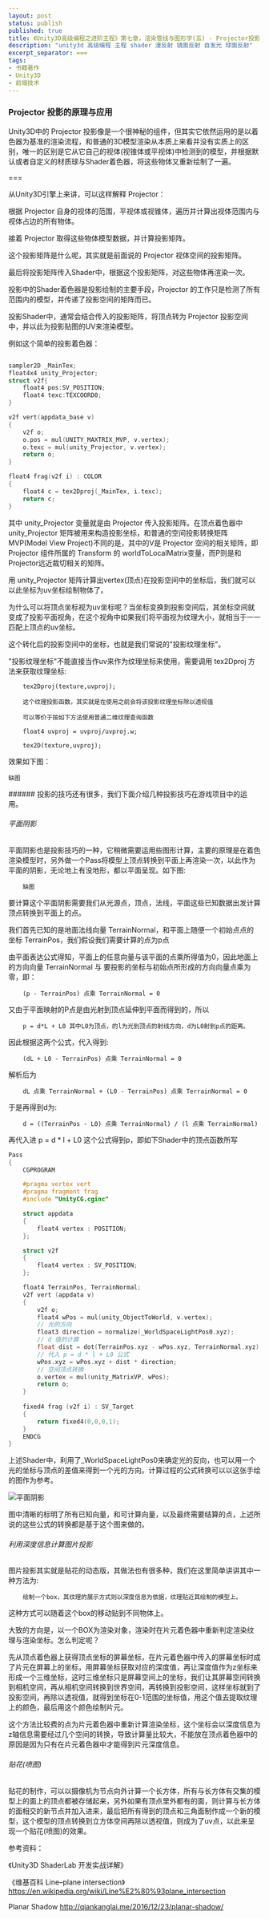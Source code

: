 ```yaml
---
layout: post
status: publish
published: true
title: 《Unity3D高级编程之进阶主程》第七章，渲染管线与图形学(五) - Projector投影原理
description: "unity3d 高级编程 主程 shader 漫反射 镜面反射 自发光 球面反射"
excerpt_separator: ===
tags:
- 书籍著作
- Unity3D
- 前端技术
---
```


### Projector 投影的原理与应用

Unity3D中的 Projector 投影像是一个很神秘的组件，但其实它依然运用的是以着色器为基准的渲染流程，和普通的3D模型渲染从本质上来看并没有实质上的区别，唯一的区别是它从它自己的视体(视锥体或平视体)中检测到的模型，并根据默认或者自定义的材质球与Shader着色器，将这些物体又重新绘制了一遍。

===

从Unity3D引擎上来讲，可以这样解释 Projector：

根据 Projector 自身的视体的范围，平视体或视锥体，遍历并计算出视体范围内与视体占边的所有物体。

接着 Projector 取得这些物体模型数据，并计算投影矩阵。

这个投影矩阵是什么呢，其实就是前面说的 Projector 视体空间的投影矩阵。

最后将投影矩阵传入Shader中，根据这个投影矩阵，对这些物体再渲染一次。

投影中的Shader着色器是投影绘制的主要手段，Projector 的工作只是检测了所有范围内的模型，并传递了投影空间的矩阵而已。

投影Shader中，通常会结合传入的投影矩阵，将顶点转为 Projector 投影空间中，并以此为投影贴图的UV来渲染模型。

例如这个简单的投影着色器：

``` c

sampler2D _MainTex;
float4x4 unity_Projector;
struct v2f{
	float4 pos:SV_POSITION;
	float4 texc:TEXCOORD0;
}

v2f vert(appdata_base v)
{
	v2f o;
	o.pos = mul(UNITY_MAXTRIX_MVP, v.vertex);
	o.texc = mul(unity_Projector, v.vertex);
	return o;
}

float4 frag(v2f i) : COLOR
{
	float4 c = tex2Dproj(_MainTex, i.texc);
	return c;
}

```

其中 unity_Projector 变量就是由 Projector 传入投影矩阵。在顶点着色器中 unity_Projector 矩阵被用来构造投影坐标，和普通的空间投影转换矩阵MVP(Model View Project)不同的是，其中的V是 Projector 空间的相关矩阵，即 Projector 组件所属的 Transform 的 worldToLocalMatrix变量，而P则是和Projector远近裁切相关的矩阵。

用 unity_Projector 矩阵计算出vertex(顶点)在投影空间中的坐标后，我们就可以以此坐标为uv坐标绘制物体了。

为什么可以将顶点坐标视为uv坐标呢？当坐标变换到投影空间后，其坐标空间就变成了投影平面视角，在这个视角中如果我们将平面视为纹理大小，就相当于一一匹配上顶点的uv坐标。

这个转化后的投影空间中的坐标，也就是我们常说的"投影纹理坐标"。

"投影纹理坐标"不能直接当作uv来作为纹理坐标来使用，需要调用 tex2Dproj 方法来获取纹理坐标:

		tex2Dproj(texture,uvproj);

		这个纹理投影函数，其实就是在使用之前会将该投影纹理坐标除以透视值

		可以等价于按如下方法使用普通二维纹理查询函数

    	float4 uvproj = uvproj/uvproj.w;

    	tex2D(texture,uvproj);

效果如下图：

	缺图

​###### 投影的技巧还有很多，我们下面介绍几种投影技巧在游戏项目中的运用。

###### 平面阴影

平面阴影也是投影技巧的一种，它稍微需要运用些图形计算，主要的原理是在着色渲染模型时，另外做一个Pass将模型上顶点转换到平面上再渲染一次，以此作为平面的阴影，无论地上有没地形，都以平面呈现。如下图:

		缺图

要计算这个平面阴影需要我们从光源点，顶点，法线，平面这些已知数据出发计算顶点转换到平面上的点。

我们首先已知的是地面法线向量 TerrainNormal，和平面上随便一个初始点点的坐标 TerrainPos，我们假设我们需要计算的点为p点

由平面表达公式得知，平面上的任意向量与该平面的点乘所得值为0，因此地面上的方向向量 TerrainNormal 与 要投影的坐标与初始点所形成的方向向量点乘为零，即：

		(p - TerrainPos) 点乘 TerrainNormal = 0

又由于平面映射的P点是由光射到顶点延伸到平面而得到的，所以

		p = d*L + L0 其中L0为顶点，的l为光到顶点的射线方向，d为L0射到p点的距离。

因此根据这两个公式，代入得到:

		(dL + L0 - TerrainPos) 点乘 TerrainNormal = 0

解析后为

		dL 点乘 TerrainNormal + (L0 - TerrainPos) 点乘 TerrainNormal = 0

于是再得到d为:

		d = ((TerrainPos - L0) 点乘 TerrainNormal) / (l 点乘 TerrainNormal)

再代入进 p = d * l + L0 这个公式得到p，即如下Shader中的顶点函数所写

``` c
Pass
{
	CGPROGRAM

	#pragma vertex vert
	#pragma fragment frag
	#include "UnityCG.cginc"

	struct appdata
	{
		float4 vertex : POSITION;
	};

	struct v2f
	{
		float4 vertex : SV_POSITION;
	};            

    float4 TerrainPos, TerrainNormal;
	v2f vert (appdata v)
	{
		v2f o;
        float4 wPos = mul(unity_ObjectToWorld, v.vertex);
        // 光的方向
        float3 direction = normalize(_WorldSpaceLightPos0.xyz);
        // d 值的计算
        float dist = dot(TerrainPos.xyz - wPos.xyz, TerrainNormal.xyz) / dot(direction, TerrainNormal.xyz);
        // 代入 p = d * l + L0 公式
        wPos.xyz = wPos.xyz + dist * direction;
        // 空间顶点转换
		o.vertex = mul(unity_MatrixVP, wPos);
		return o;
	}
	
	fixed4 frag (v2f i) : SV_Target
	{
		return fixed4(0,0,0,1);
	}
	ENDCG
}
```

上述Shader中，利用了_WorldSpaceLightPos0来确定光的反向，也可以用一个光的坐标与顶点的差值来得到一个光的方向。计算过程的公式转换可以以这张手绘的图作为参考。

![平面阴影](/assets/book/7/pingmianyinying.png)

图中清晰的标明了所有已知向量，和可计算向量，以及最终需要结算的点，上述所说的这些公式的转换都是基于这个图来做的。

###### 利用深度信息计算图片投影

图片投影其实就是贴花的动态版，其做法也有很多种，我们在这里简单讲讲其中一种方法为:

		绘制一个box，其纹理的展示方式则以深度信息为依据，纹理贴近其绘制的模型上。

这种方式可以随着这个box的移动贴到不同物体上。

大致的方向是，以一个BOX为渲染对象，渲染时在片元着色器中重新判定渲染纹理与渲染坐标。怎么判定呢？

先从顶点着色器上获得顶点坐标的屏幕坐标，在片元着色器中传入的屏幕坐标时成了片元在屏幕上的坐标，用屏幕坐标获取对应的深度值，再让深度值作为z坐标来形成一个三维坐标，这时三维坐标只是屏幕空间上的坐标，我们让其屏幕空间转换到相机空间，再从相机空间转换到世界空间，再转换到投影空间，这样坐标就到了投影空间，再除以透视值，就得到坐标在0-1范围的坐标值，用这个值去提取纹理上的颜色，最后用这个颜色绘制片元。

这个方法比较费的点为片元着色器中重新计算渲染坐标，这个坐标会以深度信息为z轴信息需要经过几个空间的转换，导致计算量比较大，不能放在顶点着色器中的原因是因为只有在片元着色器中才能得到片元深度信息。

###### 贴花(喷图)

贴花的制作，可以以摄像机为节点向外计算一个长方体，所有与长方体有交集的模型上的面上的顶点都被存储起来，另外如果有顶点里外都有的面，则计算与长方体的面相交的新节点并加入进来，最后把所有得到的顶点和三角面制作成一个新的模型，这个模型的顶点转换到立方体空间再除以透视值，则成为了uv点，以此来呈现一个贴花(喷图)的效果。

参考资料：

《Unity3D ShaderLab 开发实战详解》

《维基百科 Line–plane intersection》 https://en.wikipedia.org/wiki/Line%E2%80%93plane_intersection

Planar Shadow http://qiankanglai.me/2016/12/23/planar-shadow/

